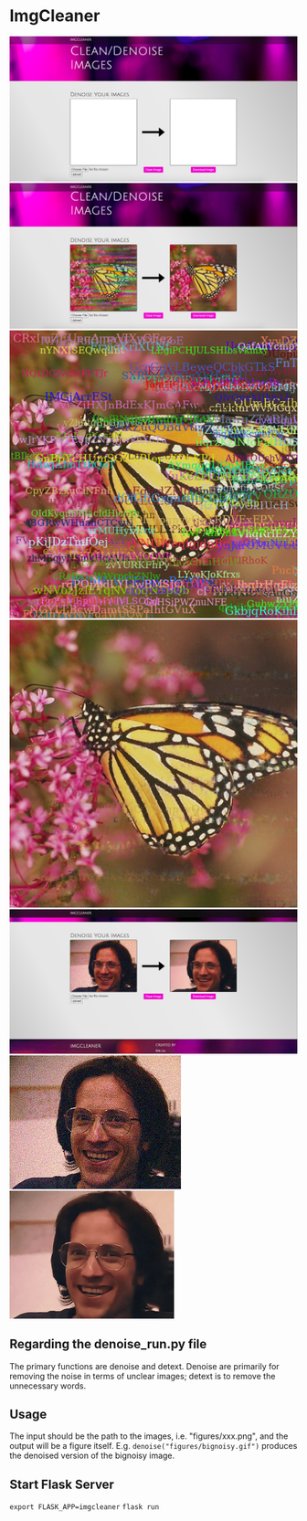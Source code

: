 # ImgCleaner

![App Demo](demo/upload.png)
![App Demo](demo/cleaned.png)
![App Demo](demo/monarch-text-noisy.png)
![App Demo](demo/cleaned-monarch-text-noisy.png)
![App Demo](demo/cleaned-1.png)
![App Demo](demo/bignoisy.gif)
![App Demo](demo/cleaned-bignoisy.gif)

## Regarding the denoise_run.py file

The primary functions are denoise and detext. Denoise are primarily for removing the noise in terms of unclear images; detext is to remove the unnecessary words. 

## Usage

The input should be the path to the images, i.e. "figures/xxx.png", and the output will be a figure itself. E.g. 
`denoise("figures/bignoisy.gif")`
produces the denoised version of the bignoisy image. 


## Start Flask Server

`export FLASK_APP=imgcleaner`
`flask run`